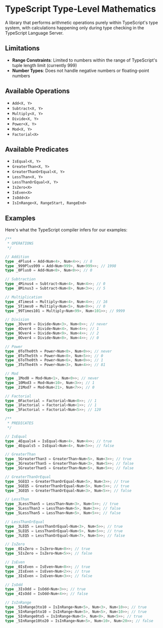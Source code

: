 # TypeScript Type-Level Mathematics

A library that performs arithmetic operations purely within TypeScript's type system, with calculations happening only during type checking in the TypeScript Language Server.

## Limitations

- **Range Constraints**: Limited to numbers within the range of TypeScript's tuple length limit (currently 999)
- **Number Types**: Does not handle negative numbers or floating-point numbers

## Available Operations

- `Add<X, Y>`
- `Subtract<X, Y>`
- `Multiply<X, Y>`
- `Divide<X, Y>`
- `Power<X, Y>`
- `Mod<X, Y>`
- `Factorial<X>`

## Available Predicates

- `IsEqual<X, Y>`
- `GreaterThan<X, Y>`
- `GreaterThanOrEqual<X, Y>`
- `LessThan<X, Y>`
- `LessThanOrEqual<X, Y>`
- `IsZero<X>`
- `IsEven<X>`
- `IsOdd<X>`
- `IsInRange<X, RangeStart, RangeEnd>`

## Examples

Here's what the TypeScript compiler infers for our examples:

```typescript
/**
 * OPERATIONS
 */

// Addition
type _4Plus4 = Add<Num<4>, Num<4>>; // 8
type _999Plus999 = Add<Num<999>, Num<999>>; // 1998
type _0Plus0 = Add<Num<0>, Num<0>>; // 0

// Subtraction
type _4Minus4 = Subtract<Num<4>, Num<4>>; // 0
type _8Minus3 = Subtract<Num<8>, Num<3>>; // 5

// Multiplication
type _4Times4 = Multiply<Num<4>, Num<4>>; // 16
type _5Times0 = Multiply<Num<5>, Num<0>>; // 0
type _99Times101 = Multiply<Num<99>, Num<101>>; // 9999

// Division
type _3Over0 = Divide<Num<3>, Num<0>>; // never
type _4Over4 = Divide<Num<4>, Num<4>>; // 1
type _9Over4 = Divide<Num<9>, Num<4>>; // 2
type _0Over4 = Divide<Num<0>, Num<4>>; // 0

// Power
type _0ToThe0th = Power<Num<0>, Num<0>>; // never
type _0ToThe5th = Power<Num<0>, Num<5>>; // 0
type _6ToThe0th = Power<Num<6>, Num<0>>; // 1
type _3ToThe4th = Power<Num<3>, Num<4>>; // 81

// Mod
type _1Mod0 = Mod<Num<1>, Num<0>>; // never
type _10Mod3 = Mod<Num<10>, Num<3>>; // 1
type _21Mod7 = Mod<Num<21>, Num<7>>; // 0

// Factorial
type _0Factorial = Factorial<Num<0>>; // 1
type _1Factorial = Factorial<Num<1>>; // 1
type _5Factorial = Factorial<Num<5>>; // 120

/**
 * PREDICATES
 */

// IsEqual
type _4Equals4 = IsEqual<Num<4>, Num<4>>; // true
type _4Equals5 = IsEqual<Num<4>, Num<5>>; // false

// GreaterThan
type _5GreaterThan3 = GreaterThan<Num<5>, Num<3>>; // true
type _3GreaterThan5 = GreaterThan<Num<3>, Num<5>>; // false
type _5GreaterThan5 = GreaterThan<Num<5>, Num<5>>; // false

// GreaterThanOrEqual
type _5GEQ3 = GreaterThanOrEqual<Num<5>, Num<3>>; // true
type _5GEQ5 = GreaterThanOrEqual<Num<5>, Num<5>>; // true
type _3GEQ5 = GreaterThanOrEqual<Num<3>, Num<5>>; // false

// LessThan
type _3LessThan5 = LessThan<Num<3>, Num<5>>; // true
type _5LessThan3 = LessThan<Num<5>, Num<3>>; // false
type _5LessThan5 = LessThan<Num<5>, Num<5>>; // false

// LessThanOrEqual
type _3LEQ5 = LessThanOrEqual<Num<3>, Num<5>>; // true
type _5LEQ5 = LessThanOrEqual<Num<5>, Num<5>>; // true
type _7LEQ5 = LessThanOrEqual<Num<7>, Num<5>>; // false

// IsZero
type _0IsZero = IsZero<Num<0>>; // true
type _5IsZero = IsZero<Num<5>>; // false

// IsEven
type _0IsEven = IsEven<Num<0>>; // true
type _2IsEven = IsEven<Num<2>>; // true
type _3IsEven = IsEven<Num<3>>; // false

// IsOdd
type _3IsOdd = IsOdd<Num<3>>; // true
type _4IsOdd = IsOdd<Num<4>>; // false

// IsInRange
type _5InRange3to10 = IsInRange<Num<5>, Num<3>, Num<10>>; // true
type _5InRange5to10 = IsInRange<Num<5>, Num<5>, Num<10>>; // true
type _5InRange0to5 = IsInRange<Num<5>, Num<0>, Num<5>>; // true
type _5InRange10to20 = IsInRange<Num<5>, Num<10>, Num<20>>; // false
```
